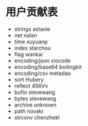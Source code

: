 # 用户贡献表

- strings  astaxie  
- net nalan
- time xuyuanp
- index starchou
- flag wankai
- encoding/json xiocode
- encoding/base64 boilingbit
- encoding/csv metadao
- sort Hubery 
- reflect 456Vv
- bufio stevewang
- bytes stevewang
- archive unknown
- path novakr
- strconv chenzhekl
